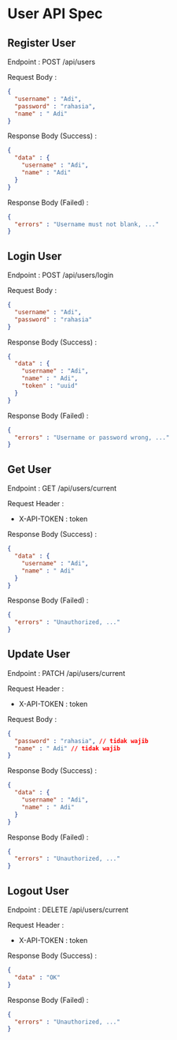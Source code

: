# User API Spec

## Register User

Endpoint : POST /api/users

Request Body :

```json
{
  "username" : "Adi",
  "password" : "rahasia",
  "name" : " Adi"
}
```

Response Body (Success) :

```json
{
  "data" : {
    "username" : "Adi",
    "name" : "Adi"
  }
}
```

Response Body (Failed) :

```json
{
  "errors" : "Username must not blank, ..."
}
```

## Login User

Endpoint : POST /api/users/login

Request Body :

```json
{
  "username" : "Adi",
  "password" : "rahasia"
}
```

Response Body (Success) :

```json
{
  "data" : {
    "username" : "Adi",
    "name" : " Adi",
    "token" : "uuid"
  }
}
```

Response Body (Failed) :

```json
{
  "errors" : "Username or password wrong, ..."
}
```

## Get User

Endpoint : GET /api/users/current

Request Header :
- X-API-TOKEN : token

Response Body (Success) :

```json
{
  "data" : {
    "username" : "Adi",
    "name" : " Adi"
  }
}
```

Response Body (Failed) :

```json
{
  "errors" : "Unauthorized, ..."
}
```

## Update User

Endpoint : PATCH /api/users/current

Request Header :
- X-API-TOKEN : token

Request Body :

```json
{
  "password" : "rahasia", // tidak wajib
  "name" : " Adi" // tidak wajib
}
```

Response Body (Success) :

```json
{
  "data" : {
    "username" : "Adi",
    "name" : " Adi"
  }
}
```

Response Body (Failed) :

```json
{
  "errors" : "Unauthorized, ..."
}
```

## Logout User

Endpoint : DELETE /api/users/current

Request Header :
- X-API-TOKEN : token

Response Body (Success) :

```json
{
  "data" : "OK"
}
```

Response Body (Failed) :

```json
{
  "errors" : "Unauthorized, ..."
}
```